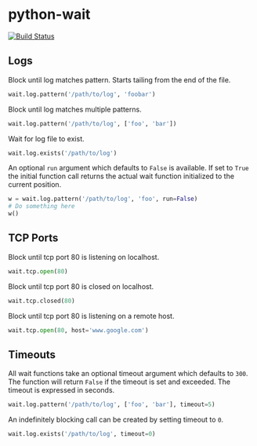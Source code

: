 python-wait
===========

[![Build Status](https://travis-ci.org/shawnsi/python-wait.png)](https://travis-ci.org/shawnsi/python-wait)

Logs
----

Block until log matches pattern.  Starts tailing from the end of the file.

```python
wait.log.pattern('/path/to/log', 'foobar')
```

Block until log matches multiple patterns.

```python
wait.log.pattern('/path/to/log', ['foo', 'bar'])
```

Wait for log file to exist.

```python
wait.log.exists('/path/to/log')
```

An optional `run` argument which defaults to `False` is available.  If set to
`True` the initial function call returns the actual wait function initialized
to the current position.

```python
w = wait.log.pattern('/path/to/log', 'foo', run=False)
# Do something here
w()
```

TCP Ports
---------

Block until tcp port 80 is listening on localhost.

```python
wait.tcp.open(80)
```

Block until tcp port 80 is closed on localhost.
```python
wait.tcp.closed(80)
```

Block until tcp port 80 is listening on a remote host.

```python
wait.tcp.open(80, host='www.google.com')
```

Timeouts
--------

All wait functions take an optional timeout argument which defaults to `300`.
The function will return `False` if the timeout is set and exceeded.  The
timeout is expressed in seconds.

```python
wait.log.pattern('/path/to/log', ['foo', 'bar'], timeout=5)
```

An indefinitely blocking call can be created by setting timeout to `0`.

```python
wait.log.exists('/path/to/log', timeout=0)
```
